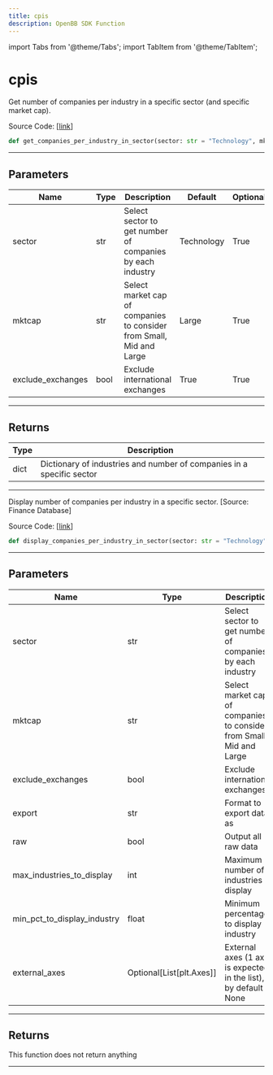 ```yaml
---
title: cpis
description: OpenBB SDK Function
---
```


import Tabs from '@theme/Tabs';
import TabItem from '@theme/TabItem';

# cpis

<Tabs>
<TabItem value="model" label="Model" default>

Get number of companies per industry in a specific sector (and specific market cap).

Source Code: [[link](https://github.com/OpenBB-finance/OpenBBTerminal/tree/main/openbb_terminal/stocks/sector_industry_analysis/financedatabase_model.py#L309)]

```python
def get_companies_per_industry_in_sector(sector: str = "Technology", mktcap: str = "Large", exclude_exchanges: bool = True) -> dict
```

---

## Parameters

| Name | Type | Description | Default | Optional |
| ---- | ---- | ----------- | ------- | -------- |
| sector | str | Select sector to get number of companies by each industry | Technology | True |
| mktcap | str | Select market cap of companies to consider from Small, Mid and Large | Large | True |
| exclude_exchanges | bool | Exclude international exchanges | True | True |


---

## Returns

| Type | Description |
| ---- | ----------- |
| dict | Dictionary of industries and number of companies in a specific sector |
---



</TabItem>
<TabItem value="view" label="View">

Display number of companies per industry in a specific sector. [Source: Finance Database]

Source Code: [[link](https://github.com/OpenBB-finance/OpenBBTerminal/tree/main/openbb_terminal/stocks/sector_industry_analysis/financedatabase_view.py#L525)]

```python
def display_companies_per_industry_in_sector(sector: str = "Technology", mktcap: str = "Large", exclude_exchanges: bool = True, export: str = "", raw: bool = False, max_industries_to_display: int = 15, min_pct_to_display_industry: float = 0.015, external_axes: Optional[List[matplotlib.axes._axes.Axes]] = None) -> None
```

---

## Parameters

| Name | Type | Description | Default | Optional |
| ---- | ---- | ----------- | ------- | -------- |
| sector | str | Select sector to get number of companies by each industry | Technology | True |
| mktcap | str | Select market cap of companies to consider from Small, Mid and Large | Large | True |
| exclude_exchanges | bool | Exclude international exchanges | True | True |
| export | str | Format to export data as |  | True |
| raw | bool | Output all raw data | False | True |
| max_industries_to_display | int | Maximum number of industries to display | 15 | True |
| min_pct_to_display_industry | float | Minimum percentage to display industry | 0.015 | True |
| external_axes | Optional[List[plt.Axes]] | External axes (1 axis is expected in the list), by default None | None | True |


---

## Returns

This function does not return anything

---



</TabItem>
</Tabs>